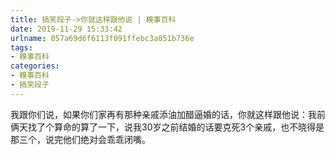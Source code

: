 ```yaml
---
title: 搞笑段子->你就这样跟他说 | 糗事百科
date: 2019-11-29 15:33:42
urlname: 057a69d6f6113f091ffebc3a051b736e
tags: 
- 糗事百科
categories:
- 糗事百科
- 搞笑段子
---
```

我跟你们说，如果你们家再有那种亲戚添油加醋逼婚的话，你就这样跟他说：我前俩天找了个算命的算了一下，说我30岁之前结婚的话要克死3个亲戚，也不晓得是那三个，说完他们绝对会乖乖闭嘴。


